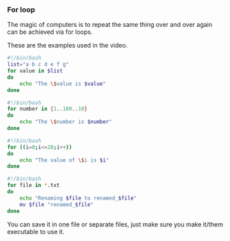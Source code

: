 ### For loop

The magic of computers is to repeat the same thing over and over again can be achieved via for loops.

These are the examples used in the video.

``` bash
#!/bin/bash
list="a b c d e f g"
for value in $list
do
	echo "The \$value is $value"
done
```

``` bash
#!/bin/bash
for number in {1..100..10}
do
	echo "The \$number is $number"
done
```

``` bash
#!/bin/bash
for ((i=0;i<=20;i++))
do
	echo "The value of \$i is $i"
done
```

``` bash
#!/bin/bash
for file in *.txt
do 
	echo "Renaming $file to renamed_$file"
	mv $file "renamed_$file"
done
```

You can save it in one file or separate files, just make sure you make it/them executable to use it.